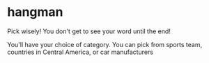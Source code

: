 # hangman
Pick wisely! You don't get to see your word until the end!

You'll have your choice of category. You can pick from sports team, countries in Central America, or car manufacturers
